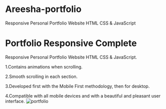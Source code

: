 # Areesha-portfolio
Responsive Personal Portfolio Website HTML CSS &amp; JavaScript 
# Portfolio Responsive Complete
Responsive Personal Portfolio Website HTML CSS & JavaScript.

1.Contains animations when scrolling.

2.Smooth scrolling in each section.

3.Developed first with the Mobile First methodology, then for desktop.

4.Compatible with all mobile devices and with a beautiful and pleasant user interface.
![portfolio](https://github.com/Areeshanoor/Areesha-portfolio/assets/141808936/b634f01b-1fdb-4e13-94de-599d8fc63532)


